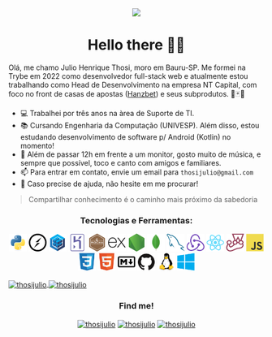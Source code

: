 
<p align="center"><img src="https://media.giphy.com/media/3ornk57KwDXf81rjWM/giphy.gif" width="150" align=center></p>
<h1 align="center">Hello there 👋🎥</h1>

Olá, me chamo Julio Henrique Thosi, moro em Bauru-SP. Me formei na Trybe em 2022 como desenvolvedor full-stack web e atualmente estou trabalhando como Head de Desenvolvimento na empresa NT Capital, com foco no front de casas de apostas ([Hanzbet](https://hanzbet.com)) e seus subprodutos. 🎰🃏🎲

- 💻 Trabalhei por três anos na àrea de Suporte de TI.
- :books: Cursando Engenharia da Computação (UNIVESP). Além disso, estou estudando desenvolvimento de software p/ Android (Kotlin) no momento!
- :guitar: Além de passar 12h em frente a um monitor, gosto muito de música, e sempre que possível, toco e canto com amigos e familiares.
- 📫 Para entrar em contato, envie um email para `thosijulio@gmail.com`
- 💬 Caso precise de ajuda, não hesite em me procurar! 
> Compartilhar conhecimento é o caminho mais próximo da sabedoria

<h3 align=center>Tecnologias e Ferramentas:</h3>
<p align="center">
<img src="https://github.com/devicons/devicon/blob/master/icons/python/python-original.svg" alt="Python" width="35" height="35"/>
<img src="https://github.com/devicons/devicon/blob/master/icons/socketio/socketio-original.svg" alt="Socket-io" width="35" height="35"/>
<img src="https://github.com/devicons/devicon/blob/master/icons/sequelize/sequelize-original.svg" alt="Sequelize" width="35" height="35"/>
<img src="https://github.com/devicons/devicon/blob/master/icons/heroku/heroku-original.svg" alt="Heroku" width="35" height="35"/>
<img src="https://github.com/devicons/devicon/blob/master/icons/mocha/mocha-plain.svg" alt="Mocha" width="35" height="35"/>
<img src="https://github.com/devicons/devicon/blob/master/icons/express/express-original.svg" alt="Express" width="35" height="35"/>
<img src="https://github.com/devicons/devicon/blob/master/icons/nodejs/nodejs-original.svg" alt="NodeJS" width="35" height="35"/>
<img src="https://github.com/devicons/devicon/blob/master/icons/mongodb/mongodb-original.svg" alt="MongoDB" width="35" height="35"/>
<img src="https://github.com/devicons/devicon/blob/master/icons/mysql/mysql-original.svg" alt="My SQL" width="35" height="35"/>
<img src="https://github.com/devicons/devicon/blob/master/icons/redux/redux-original.svg" alt="Redux" width="35" height="35"/>
<img src="https://github.com/devicons/devicon/blob/master/icons/react/react-original.svg" alt="React" width="35" height="35"/>
<img src="https://github.com/devicons/devicon/blob/master/icons/jest/jest-plain.svg" alt="Jest" width="35" height="35"/>
<img src="https://github.com/devicons/devicon/blob/master/icons/javascript/javascript-original.svg" alt="JavaScript" width="35" height="35"/>
<img src="https://github.com/devicons/devicon/blob/master/icons/css3/css3-original.svg" alt="CSS3"  width="35" height="35"/>
<img src="https://github.com/devicons/devicon/blob/master/icons/html5/html5-original.svg" alt="HTML5"  width="35" height="35"/>
<img src="https://github.com/devicons/devicon/blob/master/icons/markdown/markdown-original.svg" alt="Markdown" width="35" height="35"/>
<img src="https://github.com/devicons/devicon/blob/master/icons/github/github-original.svg" alt="GitHub" width="35" height="35"/>
<img src="https://github.com/devicons/devicon/blob/master/icons/linux/linux-original.svg" alt="Linux" width="35" height="35"/>
<img src="https://github.com/devicons/devicon/blob/master/icons/windows8/windows8-original.svg" alt="Windows" width="35" height="35"/>
</p>

<a href="https://github.com/thosijulio">
  <img align="center" width=400 src="https://github-readme-stats.vercel.app/api?username=thosijulio&show_icons=true&theme=dracula" alt="thosijulio" target="_blank"/>
</a>
<a href="https://github.com/thosijulio">
  <img align="center" width=400 src="https://github-readme-stats.vercel.app/api/top-langs/?username=thosijulio&layout=compact&theme=dracula" alt="thosijulio" />
</a>

<h3 align=center>Find me!</h3>

<p align=center>
<a href="https://www.linkedin.com/in/thosijulio/" target="_blank"><img align="center" src="https://cdn.jsdelivr.net/npm/simple-icons@3.0.1/icons/linkedin.svg" alt="thosijulio" height="30" width="30" /></a>
<a href="https://www.github.com/thosijulio/" target="_blank"><img align="center" src="https://cdn.jsdelivr.net/npm/simple-icons@3.0.1/icons/github.svg" alt="thosijulio" height="30" width="30" /></a>
<a href="https://www.instagram.com/thosijulio" target="_blank"><img align="center" src="https://cdn.jsdelivr.net/npm/simple-icons@3.0.1/icons/instagram.svg" alt="thosijulio" height="30" width="30" /></a>
 </p>
